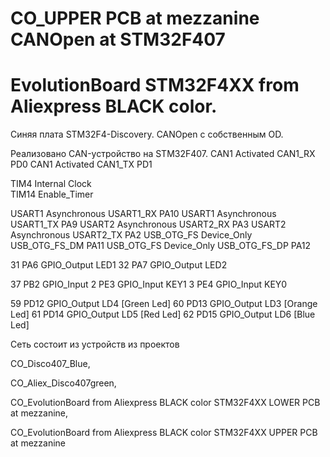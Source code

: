 #  CO_UPPER PCB at mezzanine CANOpen at STM32F407
#  EvolutionBoard STM32F4XX from Aliexpress BLACK color.
Синяя плата  STM32F4-Discovery. 
CANOpen с собственным OD.

Реализовано CAN-устройство на STM32F407.
CAN1	Activated	CAN1_RX	PD0
CAN1	Activated	CAN1_TX	PD1

TIM4	Internal Clock	
TIM14	Enable_Timer	

USART1	Asynchronous	USART1_RX	PA10
USART1	Asynchronous	USART1_TX	PA9
USART2	Asynchronous	USART2_RX	PA3
USART2	Asynchronous	USART2_TX	PA2
USB_OTG_FS	Device_Only	USB_OTG_FS_DM	PA11
USB_OTG_FS	Device_Only	USB_OTG_FS_DP	PA12

31	PA6	GPIO_Output	LED1
32	PA7	GPIO_Output	LED2

37	PB2	GPIO_Input
2	PE3	GPIO_Input	KEY1
3	PE4	GPIO_Input KEY0

59	PD12	GPIO_Output	LD4 [Green Led]
60	PD13	GPIO_Output	LD3 [Orange Led]
61	PD14	GPIO_Output	LD5 [Red Led]
62	PD15	GPIO_Output	LD6 [Blue Led]

Сеть состоит из устройств из проектов
 
CO_Disco407_Blue,

CO_Aliex_Disco407green,

CO_EvolutionBoard from Aliexpress BLACK color STM32F4XX LOWER PCB at mezzanine,

CO_EvolutionBoard from Aliexpress BLACK color STM32F4XX UPPER PCB at mezzanine



